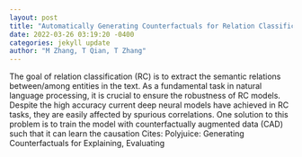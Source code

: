 ```yaml
--- 
layout: post 
title: "Automatically Generating Counterfactuals for Relation Classification" 
date: 2022-03-26 03:19:20 -0400 
categories: jekyll update 
author: "M Zhang, T Qian, T Zhang" 
--- 
```

The goal of relation classification (RC) is to extract the semantic relations between/among entities in the text. As a fundamental task in natural language processing, it is crucial to ensure the robustness of RC models. Despite the high accuracy current deep neural models have achieved in RC tasks, they are easily affected by spurious correlations. One solution to this problem is to train the model with counterfactually augmented data (CAD) such that it can learn the causation Cites: Polyjuice: Generating Counterfactuals for Explaining, Evaluating